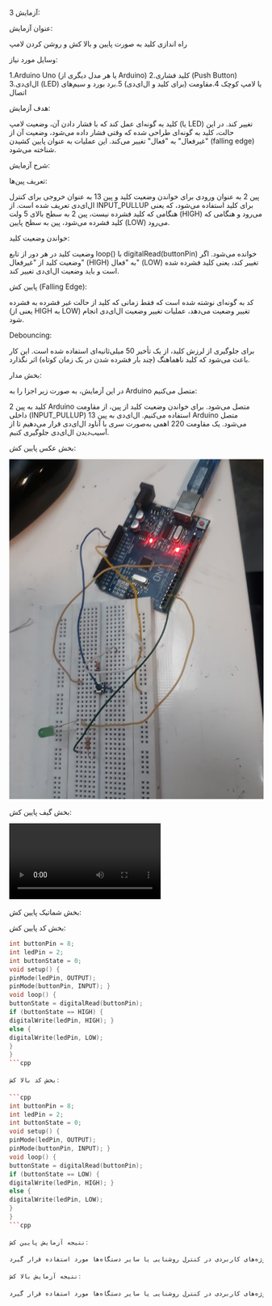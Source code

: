 آزمایش 3:

عنوان آزمایش:

راه اندازی کلید به صورت پایین و بالا کش و روشن کردن لامپ

وسایل مورد نیاز:

1.Arduino Uno (یا هر مدل دیگری از Arduino)
2.کلید فشاری (Push Button)
3.ال‌ای‌دی (LED) یا لامپ کوچک
4.مقاومت (برای کلید و ال‌ای‌دی)
5.برد بورد و سیم‌های اتصال

هدف آزمایش:

کلید به گونه‌ای عمل کند که با فشار دادن آن، وضعیت لامپ (یا LED) تغییر کند. در این حالت، کلید به گونه‌ای طراحی شده که وقتی فشار داده می‌شود، وضعیت آن از "غیرفعال" به "فعال" تغییر می‌کند. این عملیات به عنوان پایین کشیدن (falling edge) شناخته می‌شود.

شرح آزمایش:

تعریف پین‌ها:

پین 2 به عنوان ورودی برای خواندن وضعیت کلید و پین 13 به عنوان خروجی برای کنترل ال‌ای‌دی تعریف شده است.
از INPUT_PULLUP برای کلید استفاده می‌شود، که یعنی هنگامی که کلید فشرده نیست، پین 2 به سطح بالای 5 ولت (HIGH) می‌رود و هنگامی که کلید فشرده می‌شود، پین به سطح پایین (LOW) می‌رود.

خواندن وضعیت کلید:

وضعیت کلید در هر دور از تابع loop() با digitalRead(buttonPin) خوانده می‌شود.
اگر وضعیت کلید از "غیرفعال" (HIGH) به "فعال" (LOW) تغییر کند، یعنی کلید فشرده شده است و باید وضعیت ال‌ای‌دی تغییر کند.

پایین کش (Falling Edge):

کد به گونه‌ای نوشته شده است که فقط زمانی که کلید از حالت غیر فشرده به فشرده (یعنی از HIGH به LOW) تغییر وضعیت می‌دهد، عملیات تغییر وضعیت ال‌ای‌دی انجام شود.

Debouncing:

برای جلوگیری از لرزش کلید، از یک تأخیر 50 میلی‌ثانیه‌ای استفاده شده است. این کار باعث می‌شود که کلید ناهماهنگ (چند بار فشرده شدن در یک زمان کوتاه) اثر نگذارد.

بخش مدار:

در این آزمایش، به صورت زیر اجزا را به Arduino متصل می‌کنیم:

کلید به پین 2 Arduino متصل می‌شود. برای خواندن وضعیت کلید از پین، از مقاومت داخلی (INPUT_PULLUP) استفاده می‌کنیم.
ال‌ای‌دی به پین 13 Arduino متصل می‌شود. یک مقاومت 220 اهمی به‌صورت سری با آناود ال‌ای‌دی قرار می‌دهیم تا از آسیب‌دیدن ال‌ای‌دی جلوگیری کنیم.

بخش عکس پایین کش:

![code](./photo17595303395.jpg)

بخش گیف پایین کش:

![code](./91a760cc-07b0-4e3b-8ea0-0d1ade27fa67.mp4)

بخش شماتیک پایین کش:



بخش کد پایین کش:

```cpp
int buttonPin = 8; 
int ledPin = 2; 
int buttonState = 0; 
void setup() {
pinMode(ledPin, OUTPUT);
pinMode(buttonPin, INPUT); }
void loop() {
buttonState = digitalRead(buttonPin);
if (buttonState == HIGH) {
digitalWrite(ledPin, HIGH); }
else {
digitalWrite(ledPin, LOW);
}
}
```cpp

بخش کد بالا کش:

```cpp
int buttonPin = 8; 
int ledPin = 2; 
int buttonState = 0; 
void setup() {
pinMode(ledPin, OUTPUT);
pinMode(buttonPin, INPUT); }
void loop() {
buttonState = digitalRead(buttonPin);
if (buttonState == LOW) {
digitalWrite(ledPin, HIGH); }
else {
digitalWrite(ledPin, LOW);
}
}
```cpp

نتیجه آزمایش پایین کش:

در این آزمایش، زمانی که کلید فشرده می‌شود، وضعیت ال‌ای‌دی تغییر می‌کند و روشن یا خاموش می‌شود. این عملکرد می‌تواند برای بسیاری از پروژه‌های کاربردی در کنترل روشنایی یا سایر دستگاه‌ها مورد استفاده قرار گیرد.

نتیجه آزمایش بالا کش:

در این آزمایش، زمانی که کلید فشرده می‌شود، وضعیت ال‌ای‌دی تغییر می‌کند و روشن یا خاموش می‌شود. این عملکرد می‌تواند برای بسیاری از پروژه‌های کاربردی در کنترل روشنایی یا سایر دستگاه‌ها مورد استفاده قرار گیرد.

